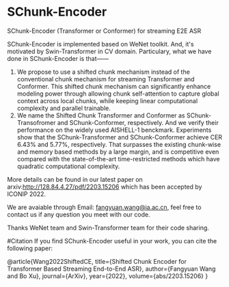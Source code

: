# SChunk-Encoder
SChunk-Encoder (Transformer or Conformer) for streaming E2E ASR

SChunk-Encoder is implemented based on WeNet toolkit. And, it's motivated by Swin-Transformer in CV domain.
Particulary, what we have done in SChunk-Encoder is that——
1. We propose to use a shifted chunk mechanism instead of the conventional chunk mechanism for streaming Transformer and Conformer. This shifted chunk mechanism can significantly enhance modeling power through allowing chunk self-attention to
capture global context across local chunks, while keeping linear computational complexity and parallel trainable.
2. We name the Shifted Chunk Transformer and Conformer as SChunk-Transofromer and SChunk-Conformer, respectively. And we verify their performance on the widely used AISHELL-1 benckmark. Experiments show that the SChunk-Transformer and
SChunk-Conformer achieve CER 6.43% and 5.77%, respectively. That surpasses the existing chunk-wise and memory based methods by a large margin, and is competitive even compared with the state-of-the-art time-restricted methods which
have quadratic computational complexity.

More details can be found in our latest paper on arxiv:http://128.84.4.27/pdf/2203.15206 which has been accepted by ICONIP 2022.

We are avaiable through Email: fangyuan.wang@ia.ac.cn, feel free to contact us if any question you meet with our code.

Thanks WeNet team and Swin-Transformer team for their code sharing.

#Citation
If you find SChunk-Encoder useful in your work, you can cite the following paper:

@article{Wang2022ShiftedCE,
  title={Shifted Chunk Encoder for Transformer Based Streaming End-to-End ASR},
  author={Fangyuan Wang and Bo Xu},
  journal={ArXiv},
  year={2022},
  volume={abs/2203.15206}
}
